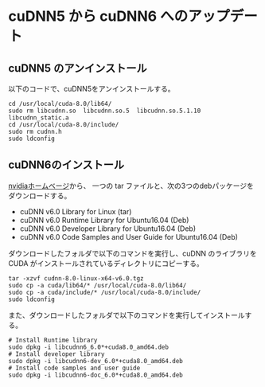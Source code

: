 # cuDNN5 から cuDNN6 へのアップデート
## cuDNN5 のアンインストール
以下のコードで、cuDNN5をアンインストールする。
```
cd /usr/local/cuda-8.0/lib64/
sudo rm libcudnn.so  libcudnn.so.5  libcudnn.so.5.1.10  libcudnn_static.a
cd /usr/local/cuda-8.0/include/
sudo rm cudnn.h
sudo ldconfig
```
## cuDNN6のインストール
[nvidiaホームベージ](https://developer.nvidia.com/rdp/cudnn-download)から、 一つの tar ファイルと、次の3つのdebパッケージをダウンロードする。
- cuDNN v6.0 Library for Linux (tar)
- cuDNN v6.0 Runtime Library for Ubuntu16.04 (Deb)
- cuDNN v6.0 Developer Library for Ubuntu16.04 (Deb)
- cuDNN v6.0 Code Samples and User Guide for Ubuntu16.04 (Deb)

ダウンロードしたフォルダで以下のコマンドを実行し、cuDNN のライブラリを CUDA がインストールされているディレクトリにコピーする。
```
tar -xzvf cudnn-8.0-linux-x64-v6.0.tgz
sudo cp -a cuda/lib64/* /usr/local/cuda-8.0/lib64/
sudo cp -a cuda/include/* /usr/local/cuda-8.0/include/
sudo ldconfig
```

また、ダウンロードしたフォルダで以下のコマンドを実行してインストールする。
```
# Install Runtime library
sudo dpkg -i libcudnn6_6.0*+cuda8.0_amd64.deb
# Install developer library
sudo dpkg -i libcudnn6-dev_6.0*+cuda8.0_amd64.deb
# Install code samples and user guide
sudo dpkg -i libcudnn6-doc_6.0*+cuda8.0_amd64.deb
```
